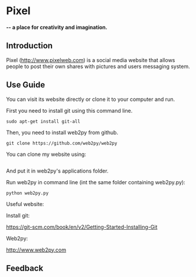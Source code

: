 # Pixel
<b>-- a place for creativity and imagination.</b>
## Introduction

Pixel (http://www.pixelweb.com) is a social media website that allows people to post their own shares with pictures and users messaging system.
## Use Guide

You can visit its website directly or clone it to your computer and run.

First you need to install git using this command line.
```
sudo apt-get install git-all
```
Then, you need to install web2py from github.

```
git clone https://github.com/web2py/web2py
```
You can clone my website using:

```
```
And put it in web2py's applications folder.

Run web2py in command line (int the same folder containing web2py.py):

```
python web2py.py
```
Useful website:

Install git:

https://git-scm.com/book/en/v2/Getting-Started-Installing-Git

Web2py: 

http://www.web2py.com
## Feedback
